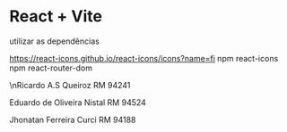 # React + Vite
utilizar as dependências 

https://react-icons.github.io/react-icons/icons?name=fi
npm react-icons
npm react-router-dom

\nRicardo A.S Queiroz RM 94241

Eduardo de Oliveira Nistal RM 94524

Jhonatan Ferreira Curci RM 94188

